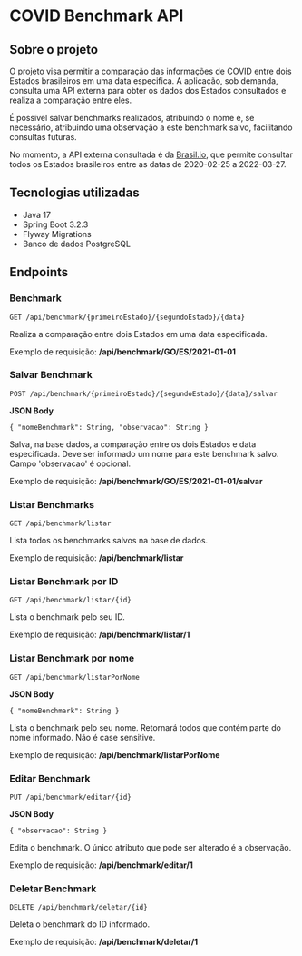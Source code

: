 # COVID Benchmark API

## Sobre o projeto
O projeto visa permitir a comparação das informações de COVID entre dois Estados brasileiros em uma data especifica. A aplicação, sob demanda, consulta uma API externa para obter os dados dos Estados consultados e realiza a comparação entre eles.

É possível salvar benchmarks realizados, atribuindo o nome e, se necessário, atribuindo uma observação a este benchmark salvo, facilitando consultas futuras.

No momento, a API externa consultada é da [Brasil.io](https://brasil.io/dataset/covid19/caso/), que permite consultar todos os Estados brasileiros entre as datas de 2020-02-25 a 2022-03-27.

## Tecnologias utilizadas
- Java 17
- Spring Boot 3.2.3
- Flyway Migrations
- Banco de dados PostgreSQL

## Endpoints 
### Benchmark
```
GET /api/benchmark/{primeiroEstado}/{segundoEstado}/{data}
```
Realiza a comparação entre dois Estados em uma data especificada.

Exemplo de requisição: **/api/benchmark/GO/ES/2021-01-01**

### Salvar Benchmark
```
POST /api/benchmark/{primeiroEstado}/{segundoEstado}/{data}/salvar
```
**JSON Body**
```
{ "nomeBenchmark": String, "observacao": String }
```
Salva, na base dados, a comparação entre os dois Estados e data especificada. Deve ser informado um nome para este benchmark salvo. Campo 'observacao' é opcional.

Exemplo de requisição: **/api/benchmark/GO/ES/2021-01-01/salvar**

### Listar Benchmarks
```
GET /api/benchmark/listar
```
Lista todos os benchmarks salvos na base de dados.

Exemplo de requisição: **/api/benchmark/listar**

### Listar Benchmark por ID
```
GET /api/benchmark/listar/{id}
```
Lista o benchmark pelo seu ID.

Exemplo de requisição: **/api/benchmark/listar/1**

### Listar Benchmark por nome
```
GET /api/benchmark/listarPorNome
```
**JSON Body**
```
{ "nomeBenchmark": String }
```
Lista o benchmark pelo seu nome. Retornará todos que contém parte do nome informado. Não é case sensitive.

Exemplo de requisição: **/api/benchmark/listarPorNome**

### Editar Benchmark
```
PUT /api/benchmark/editar/{id}
```
**JSON Body**
```
{ "observacao": String }
```
Edita o benchmark. O único atributo que pode ser alterado é a observação.

Exemplo de requisição: **/api/benchmark/editar/1**

### Deletar Benchmark
```
DELETE /api/benchmark/deletar/{id}
```
Deleta o benchmark do ID informado.

Exemplo de requisição: **/api/benchmark/deletar/1**
